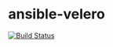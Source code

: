 # ansible-velero

[![Build Status](https://travis-ci.org/030/ansible-velero.svg?branch=master)](https://travis-ci.org/030/ansible-velero)
